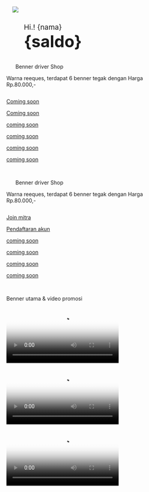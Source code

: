 <!DOCTYPE html>
<html>
<meta name="viewport" content="width=device-width, initial-scale=1">
<link rel='stylesheet' href='https://cdn-uicons.flaticon.com/uicons-regular-rounded/css/uicons-regular-rounded.css'>
<style>
* {box-sizing: border-box}

.txto {
  margin:2%;
  color:#fff;
  font-size: 3.5vw;
  text-align: left;
  margin-left: 16%;
  font-weight: bold;
  position: relative;
}

.txto a {
  color:#fff;
  font-size: 3.5vw;
  font-weight: bold;
  position: relative;
  background-color: #000;
  border-radius: 3px;
  padding: 1%;
  padding-left: 10%;
  padding-right: 10%;
}

.txto span {
  color:#fff;
  font-size: 2.5vw;
  font-weight: normal;
}

i {
  font-size: 3vw;
  margin-bottom:0%;
  margin-top:0%;
}

.cardose {
  height: auto;
  padding: 2%;
  text-align: center;
  border-radius: 5px;
  margin: 0%;
  user-select: none;
  width:80%;
  margin-left: 10%;
  display: block;
  display: flex;
  align-items: center;
}

.jpg {
 width:15%;
 border-radius:100%;
 margin: 0%;
 padding:9px;
 Position: absolute;
 float: left;
 margin-left: -7%;
}

.jpg2 {
 width:15%;
 border-radius:100%;
 margin: 0%;
 padding:15px;
 Position: absolute;
 margin-left: 70%;
}

.card3 {
  box-shadow: 0px 0px 0px 0px rgba(0, 0, 0, 0);
  border-radius: 0px;
  cursor: none;
  transition: 0.3s;
  text-align: center;
}

.title3 {
  color: white;
  font-size: 10px;
  text-align: center;
  padding-bottom: 12%;
  user-select: none;
  margin: 0%;
}

@keyframes fadeIn {
  0% {
    opacity:0;
  }
  100% {
    opacity:1;
  }
}

@-moz-keyframes fadeIn {
  0% {
    opacity:0;
  }
  100% {
    opacity:1;
  }
}

@-webkit-keyframes fadeIn {
  0% {
    opacity:0;
  }
  100% {
    opacity:1;
  }
}

@-o-keyframes fadeIn {
  0% {
    opacity:0;
  }
  100% {
    opacity:1;
  }
}

@-ms-keyframes fadeIn {
  0% {
    opacity:0;
  }
  100% {
    opacity:1;
}
}

@keyframes bell-vibrate {0% { transform: rotate(0); }4% { transform: rotate(8deg); }8% { transform: rotate(-8deg); }12% { transform: rotate(8deg); }16% { transform: rotate(-8deg); }20% { transform: rotate(0); }100% { transform: rotate(0); }}

</style>
</head>
<body>



<div class="row" style="background: url(https://kurirbagus.files.wordpress.com/2022/08/goog_dribble.gif);
  background-repeat: no-repeat;
  background-size: 100%;padding-bottom:2%;margin-bottom:-13%; position: relative;animation: fadeIn ease 5s;-webkit-animation: fadeIn ease 5s;-moz-animation: fadeIn ease 5s;-o-animation: fadeIn ease 5s;-ms-animation: fadeIn ease 5s; width:100%;margin:0%; border-radius:0px; z-index:1;padding-bottom: 30%;border-bottom-left-radius: 100% 25%;border-bottom-right-radius: 100% 25%;"><br/>

<div class="row" style="margin-bottom:1%;margin-top:0%;position: relative;z-index: 1;margin-left: 2%; width: 96%; overflow:hidden;">


<div class="cardose">
<img class="jpg" src="https://kurirbagus.files.wordpress.com/2022/08/img_20220811_142928_9181480327032750687637.jpg" style="padding:2%;">


  <p class="txto" style="margin-left: 10%;font-size:2vw;">Hi.! {nama} <br/><span style="font-size: 4.5vw;font-weight:bold;" id="saldo_user">{saldo}</span></p>



</div>

</div>



<div class="row" style="margin-bottom:1%;margin-top:0%;position: relative;z-index: 1;margin-left: 2%; width: 96%; ">


  

</div>

</body>
</html>








<!DOCTYPE html>
<html>
<head>
<meta name="viewport" content="width=device-width, initial-scale=1">
<style>
div.scrollmenu2 {
  overflow: auto;
  white-space: nowrap;
  margin-left: 0px;
  margin-right: 0px;
  border-radius: 0px;
  margin-top: 0px;
  margin-bottom: 0%;
}

div.scrollmenu2 a {
  display: inline-block;
  color: black;
  text-align: center;
  padding-bottom: 3%;
  text-decoration: none;
  cursor: none;
  user-select: none;
  font-size: 11px;
  width: 34%;
  background-color: #fbfbfb;
  margin-bottom:1%;
  margin-top:1%;
  border-radius: 10px;
  border: 3px solid #fff;
  box-shadow: 0px 1px 2px 0px rgba(0, 0, 0, 0.2);
}

.imgs17 {
  width: 100%;
  padding: 10px;
  margin-bottom: 6px;
  border-radius: 25px;
  background-color: #fbfbfb;
}

</style>
</head>
<body>
				
<p class="judul2" style="margin-left:6%;margin-bottom:0%;">Benner driver Shop<p class="txt2">Warna reeques, terdapat 6 benner tegak dengan Harga Rp.80.000,-</p>
<div class="scrollmenu2">

  <a style="margin-left:8%;" href="https://kurirbagus.files.wordpress.com/2022/08/1_20220811_110905_00001839800669109356499.png"><img class="imgs17" src="https://kurirbagus.files.wordpress.com/2022/08/1_20220811_110905_00001839800669109356499.png" alt=""><br/>Coming soon
</a>

  <a href="https://kurirbagus.files.wordpress.com/2022/08/2_20220811_110027_00014987803575330263625.png"><img class="imgs17" src="https://kurirbagus.files.wordpress.com/2022/08/2_20220811_110027_00014987803575330263625.png" alt=""><br/>Coming soon
</a>

  <a href="https://kurirbagus.files.wordpress.com/2022/08/3_20220811_110027_00026910104357347163112.png"><img class="imgs17" src="https://kurirbagus.files.wordpress.com/2022/08/3_20220811_110027_00026910104357347163112.png" alt=""><br/>coming soon
</a>

  <a href="https://kurirbagus.files.wordpress.com/2022/08/4_20220811_110027_00035592772160264791312.png"><img class="imgs17" src="https://kurirbagus.files.wordpress.com/2022/08/4_20220811_110027_00035592772160264791312.png" alt=""><br/>coming soon
</a>

  <a href="https://kurirbagus.files.wordpress.com/2022/08/5_20220811_110027_00045923826204878018688.png"><img class="imgs17" src="https://kurirbagus.files.wordpress.com/2022/08/5_20220811_110027_00045923826204878018688.png" alt=""><br/>coming soon
</a>
  
  <a href="https://kurirbagus.files.wordpress.com/2022/08/6_20220811_110027_00055815964681736929682.png"><img class="imgs17" src="https://kurirbagus.files.wordpress.com/2022/08/6_20220811_110027_00055815964681736929682.png" alt=""><br/>coming soon
</a>

</div>
<br/>
</body>
</html>


<!DOCTYPE html>
<html>
<head>
<meta name="viewport" content="width=device-width, initial-scale=1">
<style>
div.scrollmenu2 {
  overflow: auto;
  white-space: nowrap;
  margin-left: 0px;
  margin-right: 0px;
  border-radius: 0px;
  margin-top: 0px;
  margin-bottom: 0%;
}

div.scrollmenu2 a {
  display: inline-block;
  color: black;
  text-align: center;
  padding-bottom: 3%;
  text-decoration: none;
  cursor: none;
  user-select: none;
  font-size: 11px;
  width: 34%;
  background-color: #fbfbfb;
  margin-bottom:1%;
  margin-top:1%;
  border-radius: 10px;
  border: 3px solid #fff;
  box-shadow: 0px 1px 2px 0px rgba(0, 0, 0, 0.2);
}

.imgs17 {
  width: 100%;
  padding: 10px;
  margin-bottom: 6px;
  border-radius: 25px;
  background-color: #fbfbfb;
}

</style>
</head>
<body>
				
<p class="judul2" style="margin-left:6%;margin-bottom:0%;">Benner driver Shop<p class="txt2">Warna reeques, terdapat 6 benner tegak dengan Harga Rp.80.000,-</p>
<div class="scrollmenu2">

  <a style="margin-left:8%;" href="https://kurirbagus.files.wordpress.com/2022/08/1_20220810_093422_00007733500202817459005.png"><img class="imgs17" src="https://kurirbagus.files.wordpress.com/2022/08/1_20220810_093422_00007733500202817459005.png" alt=""><br/>Join mitra
</a>

  <a href="https://kurirbagus.files.wordpress.com/2022/08/2_20220810_093422_00013870274937606524577.png"><img class="imgs17" src="https://kurirbagus.files.wordpress.com/2022/08/2_20220810_093422_00013870274937606524577.png" alt=""><br/>Pendaftaran akun
</a>

  <a href="https://kurirbagus.files.wordpress.com/2022/08/3_20220810_093422_0002572432214659878898.png"><img class="imgs17" src="https://kurirbagus.files.wordpress.com/2022/08/3_20220810_093422_0002572432214659878898.png" alt=""><br/>coming soon
</a>

  <a href="https://kurirbagus.files.wordpress.com/2022/08/4_20220810_093422_00033142350803707756648.png"><img class="imgs17" src="https://kurirbagus.files.wordpress.com/2022/08/4_20220810_093422_00033142350803707756648.png" alt=""><br/>coming soon
</a>

  <a href="https://kurirbagus.files.wordpress.com/2022/08/5_20220810_093422_00047361234536403704614.png"><img class="imgs17" src="https://kurirbagus.files.wordpress.com/2022/08/5_20220810_093422_00047361234536403704614.png" alt=""><br/>coming soon
</a>
  
  <a href="https://kurirbagus.files.wordpress.com/2022/08/6_20220811_140504_00054735313500939933619.png"><img class="imgs17" src="https://kurirbagus.files.wordpress.com/2022/08/6_20220811_140504_00054735313500939933619.png" alt=""><br/>coming soon
</a>

</div>
<br/>
</body>
</html>


<!DOCTYPE html>
<html>
<head>
<meta name="viewport" content="width=device-width, initial-scale=1">
<style>
.containers2 {
  overflow-x: scroll;
  overflow-y: hidden;
  width: auto;
  white-space:nowrap;
}

.vid {
  width:100%;
  height:auto;
  border-radius:25px;
  border:3px solid #fff;
  background-color:#fbfbfb;
  border-bottom: 10px solid #fbfbfb;
  border-top: 10px solid #fbfbfb;
  box-shadow:  0px 1px 2px 0px rgba(0, 0, 0, 0.2);
  margin:2%;
}

.judul2 {
  color: black;
  border-radius: 5px 5px 0px 0px;
  font-size: 17px;
  text-align: left;
  padding: 15px;
  margin-left: 5px;
  margin-right: 5px;
  margin-bottom: -17px;
  user-select: none;
  font-weight: bold;
}

</style>
</head>
<body>

<body>

<p class="judul2">Benner utama & video promosi</p>

<div class="containers2">
<video  controls poster="https://kioos.files.wordpress.com/2021/06/wp-1624684589986.png" class="vid" loop="true" autoplay="autoplay"> <source src="https://kurirbagus.files.wordpress.com/2022/08/wp-1660227764723.mp4" type="video/mp4" /></video>

<video  controls poster="https://kioos.files.wordpress.com/2021/06/wp-1624684589986.png" class="vid" loop="true" autoplay="autoplay"> <source src="https://kurirbagus.files.wordpress.com/2022/08/wp-1660227764723.mp4" type="video/mp4" /></video>

<video  controls poster="https://kioos.files.wordpress.com/2021/06/wp-1624684589986.png" class="vid" loop="true" autoplay="autoplay"> <source src="https://kurirbagus.files.wordpress.com/2022/07/wp-1657733484873.mp4" type="video/mp4" /></video>
</div>
<br/>


</body>
</html>
